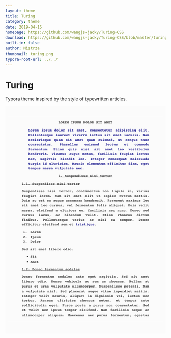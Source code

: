 ```yaml
---
layout: theme
title: Turing
category: theme
date: 2019-04-15
homepage: https://github.com/wangjs-jacky/Turing-CSS
download: https://github.com/wangjs-jacky/Turing-CSS/blob/master/turing.css
built-in: false
author: Mistrza
thumbnail: turing.png
typora-root-url: ../../
---
```


# Turing

Typora theme inspired by the style of typewritten articles.

 ![1](/media/theme/turing/screenshot.png)
 
